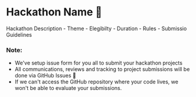 # Hackathon Name 🎉

Hackathon Description
    - Theme
    - Elegibilty
    - Duration
    - Rules
    - Submissio Guidelines

### Note: 
- We've setup issue form for you all to submit your hackathon projects
- All communications, reviews and tracking to project submissions will be done via GitHub Issues 👀 
- If we can't access the GitHub repository where your code lives, we won't be able to evaluate your submissions. 
